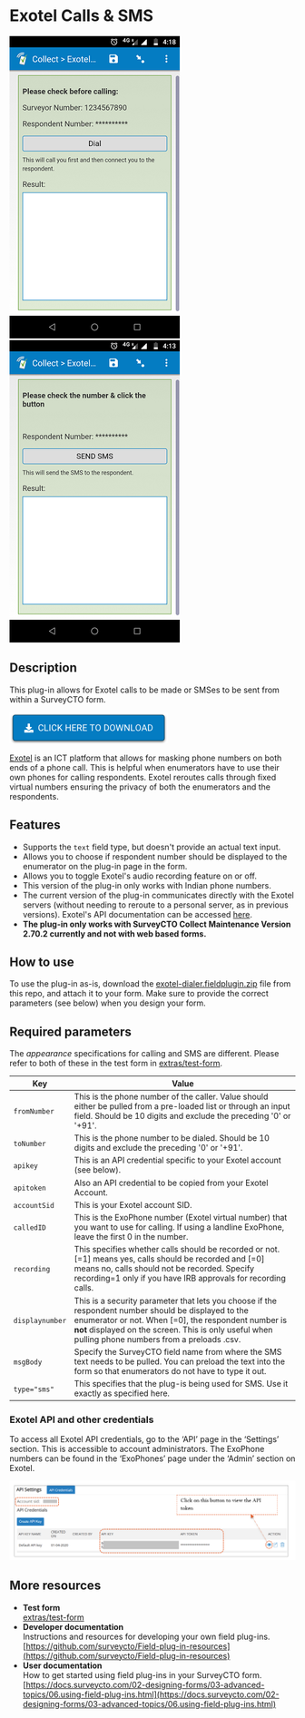# Exotel Calls & SMS

![](extras/Exotel-Call.png)
![](extras/Exotel-SMS.png)

## Description

This plug-in allows for Exotel calls to be made or SMSes to be sent from within a SurveyCTO form. 

[![Download now](extras/download-button.png)](https://github.com/J-PAL-South-Asia/scto-exotel/raw/master/exotel-dialer.fieldplugin.zip)

[Exotel](https://exotel.com) is an ICT platform that allows for masking phone numbers on both ends of a phone call. This is helpful when enumerators have to use their own phones for calling respondents. Exotel  reroutes calls through fixed virtual numbers ensuring the privacy of both the enumerators and the respondents. 

## Features

 * Supports the `text` field type, but doesn't provide an actual text input. 
 * Allows you to choose if respondent number should be displayed to the enumerator on the plug-in page in the form.
 * Allows you to toggle Exotel's audio recording feature on or off.
 * This version of the plug-in only works with Indian phone numbers.
 * The current version of the plug-in communicates directly with the Exotel servers (without needing to reroute to a personal server, as in previous versions).  Exotel's API documentation can be accessed [here](https://developer.exotel.com/api).
 * **The plug-in only works with SurveyCTO Collect Maintenance Version 2.70.2 currently and not with web based forms.**

## How to use

To use the plug-in as-is, download the [exotel-dialer.fieldplugin.zip](https://github.com/J-PAL-South-Asia/scto-exotel/raw/master/exotel-dialer.fieldplugin.zip) file from this repo, and attach it to your form. Make sure to provide the correct parameters (see below) when you design your form.

## Required parameters

The *appearance* specifications for calling and SMS are different. Please refer to both of these in the test form in [extras/test-form](https://github.com/J-PAL-South-Asia/scto-exotel/tree/master/extras/test-form). 

| Key | Value |
| --- | --- |
| `fromNumber` | This is the phone number of the caller. Value should either be pulled from a pre-loaded list or through an input field. Should be 10 digits and exclude the preceding '0' or '+91'.|
| `toNumber` | This is the phone number to be dialed. Should be 10 digits and exclude the preceding '0' or '+91'.|
| `apikey` | This is an API credential specific to your Exotel account (see below).|
|`apitoken`| Also an API credential to be copied from your Exotel Account.|
|`accountSid`|This is your Exotel account SID.|
|`calledID`|This is the ExoPhone number (Exotel virtual number) that you want to use for calling. If using a landline ExoPhone, leave the first 0 in the number.|
|`recording`| This specifies whether calls should be recorded or not. [=1] means yes, calls should be recorded and [=0] means no, calls should not be recorded. Specify recording=1 only if you have IRB approvals for recording calls.|
|`displaynumber`| This is a security parameter that lets you choose if the respondent number should be displayed to the enumerator or not. When [=0], the respondent number is **not** displayed on the screen. This is only useful when pulling phone numbers from a preloads .csv.|
|`msgBody`| Specify the SurveyCTO field name from where the SMS text needs to be pulled. You can preload the text into the form so that enumerators do not have to type it out.|
|`type="sms"`| This specifies that the plug-is being used for SMS. Use it exactly as specified here.|

### Exotel API and other credentials 
To access all Exotel API credentials, go to the ‘API’ page in the ‘Settings’ section. This is accessible to account administrators. The ExoPhone numbers can be found in the ‘ExoPhones’ page under the ‘Admin’ section on Exotel.

![](extras/exotel-api-info.png)


## More resources

* **Test form**  
 [extras/test-form](https://github.com/J-PAL-South-Asia/scto-exotel/tree/master/extras/test-form)
* **Developer documentation**  
Instructions and resources for developing your own field plug-ins.  
[https://github.com/surveycto/Field-plug-in-resources](https://github.com/surveycto/Field-plug-in-resources)
* **User documentation**  
How to get started using field plug-ins in your SurveyCTO form.  
[https://docs.surveycto.com/02-designing-forms/03-advanced-topics/06.using-field-plug-ins.html](https://docs.surveycto.com/02-designing-forms/03-advanced-topics/06.using-field-plug-ins.html)
